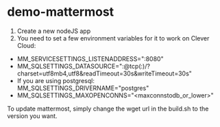 # demo-mattermost
1. Create a new nodeJS app
2. You need to set a few environment variables for it to work on Clever Cloud:
 - MM_SERVICESETTINGS_LISTENADDRESS=":8080"
 - MM_SQLSETTINGS_DATASOURCE="<username>:<password>@tcp(<host>:<port>)/<dbname>?charset=utf8mb4,utf8&readTimeout=30s&writeTimeout=30s"
 - If you are using postgresql: MM_SQLSETTINGS_DRIVERNAME="postgres"
 - MM_SQLSETTINGS_MAXOPENCONNS="<maxconnstodb_or_lower>"

To update mattermost, simply change the wget url in the build.sh to the version you want.
